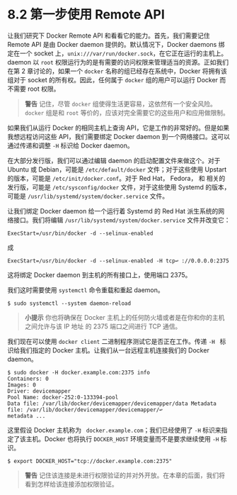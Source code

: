 # 8.2 第一步使用 Remote API

让我们研究下 Docker Remote API 和看看它的能力。首先，我们需要记住 Remote API 是由 Docker daemon 提供的。默认情况下，Docker daemons 绑定在一个 socket 上，`unix:///var/run/docker.sock`，在它正在运行的主机上。daemon 以 `root` 权限运行为的是有需要的访问权限来管理适当的资源。正如我们在第 2 章讨论的，如果一个 `docker` 名称的组已经存在系统中，Docker 将拥有该组对于 socket 的所有权。因此，任何属于 `docker` 组的用户可以运行 Docker 而不需要 root 权限。

> **警告** 记住，尽管 `docker` 组使得生活更容易，这依然有一个安全风险。`docker` 组是和 `root` 等价的，应该对完全需要它的这些用户和应用做限制。

如果我们从运行 Docker 的相同主机上查询  API，它是工作的非常好的。但是如果我想远程访问这些 API，我们需要绑定 Docker daemon 到一个网络接口。这可以通过传递和调整 `-H` 标识给 Docker daemon。

在大部分发行版，我们可以通过编辑 daemon 的启动配置文件来做这个。对于 Ubuntu 或 Debian，可能是 `/etc/default/docker` 文件；对于这些使用 Upstart 的版本，可能是 `/etc/init/docker.conf`。对于 Red Hat， Fedora， 和 相关的发行版，可能是 `/etc/sysconfig/docker` 文件，对于这些使用 Systemd 的版本，可能是 `/usr/lib/systemd/system/docker.service` 文件。


让我们绑定 Docker daemon 给一个运行着 Systemd 的 Red Hat 派生系统的网络接口。我们将编辑 `/usr/lib/systemd/system/docker.service` 文件并改变它：

```
ExecStart=/usr/bin/docker -d --selinux-enabled
```

成

```
ExecStart=/usr/bin/docker -d --selinux-enabled -H tcp↩ ://0.0.0.0:2375
```

这将绑定 Docker daemon 到主机的所有接口上，使用端口 2375。

我们这时需要使用 `systemctl` 命令重载和重起 daemon。

```
$ sudo systemctl --system daemon-reload
```

> **小提示** 你也将确保在 Docker 主机上的任何防火墙或者是在你和你的主机之间允许与该 IP 地址 的 2375 端口之间进行  TCP 通信。

我们现在可以使用 `docker client` 二进制程序测试它是否正在工作。传递 `-H ` 标识给我们指定的 Docker 主机。让我们从一台远程主机连接我们的 Docker daemon。

```
$ sudo docker -H docker.example.com:2375 info
Containers: 0
Images: 0
Driver: devicemapper
Pool Name: docker-252:0-133394-pool
Data file: /var/lib/docker/devicemapper/devicemapper/data Metadata file: /var/lib/docker/devicemapper/devicemapper/↩
metadata ...
```

这里假设 Docker 主机称为 ` docker.example.com`；我们已经使用了 `-H` 标识来指定了该主机。Docker 也将执行 `DOCKER_HOST` 环境变量而不是要求继续使用 `-H` 标识。

```
$ export DOCKER_HOST="tcp://docker.example.com:2375"
```

> **警告** 记住该连接是未进行权限验证的并对外开放。在本章的后面，我们将看到怎样给该连接添加权限验证。





